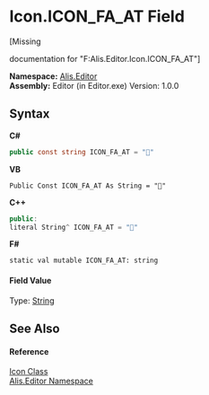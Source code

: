 # Icon.ICON_FA_AT Field
 

\[Missing <summary> documentation for "F:Alis.Editor.Icon.ICON_FA_AT"\]

**Namespace:**&nbsp;<a href="b150ade4-39de-a232-5f06-d3cdc1b2c538">Alis.Editor</a><br />**Assembly:**&nbsp;Editor (in Editor.exe) Version: 1.0.0

## Syntax

**C#**<br />
``` C#
public const string ICON_FA_AT = ""
```

**VB**<br />
``` VB
Public Const ICON_FA_AT As String = ""
```

**C++**<br />
``` C++
public:
literal String^ ICON_FA_AT = ""
```

**F#**<br />
``` F#
static val mutable ICON_FA_AT: string
```


#### Field Value
Type: <a href="https://docs.microsoft.com/dotnet/api/system.string" target="_blank">String</a>

## See Also


#### Reference
<a href="cc0f883c-67f8-f772-c6d7-a60b129f22a7">Icon Class</a><br /><a href="b150ade4-39de-a232-5f06-d3cdc1b2c538">Alis.Editor Namespace</a><br />